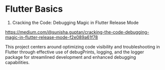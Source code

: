 # Flutter Basics
1. Cracking the Code: Debugging Magic in Flutter Release Mode
   
https://medium.com/@sunisha.guptan/cracking-the-code-debugging-magic-in-flutter-release-mode-f2e089a61f78

This project centers around optimizing code visibility and troubleshooting in Flutter through effective use of debugPrints, logging, and the logger package for streamlined development and enhanced debugging capabilities.


